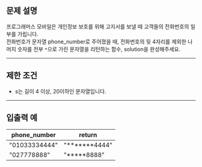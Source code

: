 ## 문제 설명

프로그래머스 모바일은 개인정보 보호를 위해 고지서를 보낼 때 고객들의 전화번호의 일부를 가립니다.\
전화번호가 문자열 phone_number로 주어졌을 때, 전화번호의 뒷 4자리를 제외한 나머지 숫자를 전부 ```*```으로 가린 문자열을 리턴하는 함수, solution을 완성해주세요.

---

## 제한 조건

- s는 길이 4 이상, 20이하인 문자열입니다.

---

## 입출력 예
phone_number|return
|---|---|
"01033334444"|"*******4444"
"027778888"|"*****8888"